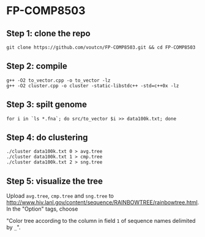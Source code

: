 # FP-COMP8503

## Step 1: clone the repo

```
git clone https://github.com/voutcn/FP-COMP8503.git && cd FP-COMP8503
```

## Step 2: compile

```
g++ -O2 to_vector.cpp -o to_vector -lz
g++ -O2 cluster.cpp -o cluster -static-libstdc++ -std=c++0x -lz
```

## Step 3: spilt genome

```
for i in `ls *.fna`; do src/to_vector $i >> data100k.txt; done
```

## Step 4: do clustering

```
./cluster data100k.txt 0 > avg.tree
./cluster data100k.txt 1 > cmp.tree
./cluster data100k.txt 2 > sng.tree
```

## Step 5: visualize the tree
Upload `avg.tree`, `cmp.tree` and `sng.tree` to http://www.hiv.lanl.gov/content/sequence/RAINBOWTREE/rainbowtree.html.
In the "Option" tags, choose 

"Color tree according to the column in field `1` of sequence names delimited by `_`".
